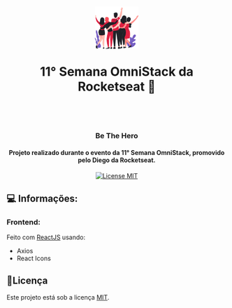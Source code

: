 <h1 align="center">
  <img src="src/assets/heroes.png?raw=true" alt="Logo" width="100">
  
  <br>
  
  11° Semana OmniStack da Rocketseat 🚀
  
  <br>
</h1>

<h3 align="center">Be The Hero</h4>

<h4 align="center">Projeto realizado durante o evento da 11° Semana OmniStack, promovido pelo Diego da Rocketseat.</h4>

<p align="center">
  <a href="https://opensource.org/licenses/MIT">
    <img src="https://img.shields.io/badge/License-MIT-blue.svg" alt="License MIT">
  </a>
</p>

## 💻 Informações:

### Frontend:

Feito com [ReactJS](https://reactjs.org/) usando:

- Axios
- React Icons

## 📝Licença

Este projeto está sob a licença [MIT](LICENSE).

